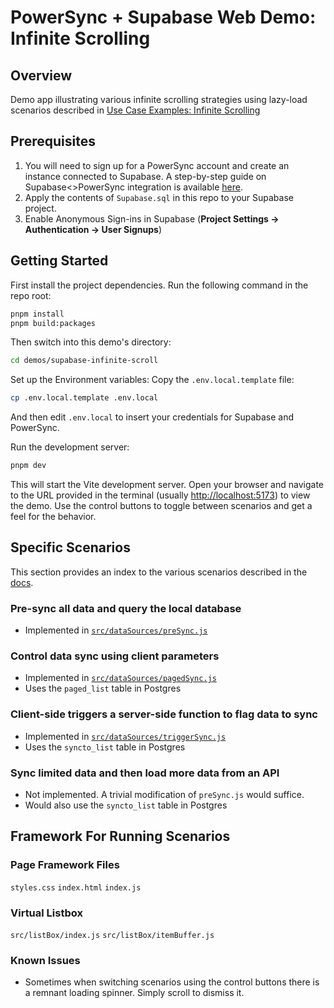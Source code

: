 # PowerSync + Supabase Web Demo: Infinite Scrolling

## Overview

Demo app illustrating various infinite scrolling strategies using lazy-load scenarios described in [Use Case Examples: Infinite Scrolling](https://docs.powersync.com/usage/use-case-examples/infinite-scrolling)

## Prerequisites

1. You will need to sign up for a PowerSync account and create an instance connected to Supabase. A step-by-step guide on Supabase<>PowerSync integration is available [here](https://docs.powersync.com/integration-guides/supabase).
1. Apply the contents of `Supabase.sql` in this repo to your Supabase project.
1. Enable Anonymous Sign-ins in Supabase (**Project Settings -> Authentication -> User Signups**)

## Getting Started

First install the project dependencies. Run the following command in the repo root:

```bash
pnpm install
pnpm build:packages
```

Then switch into this demo's directory:

```bash
cd demos/supabase-infinite-scroll
```

Set up the Environment variables: Copy the `.env.local.template` file:

```bash
cp .env.local.template .env.local
```

And then edit `.env.local` to insert your credentials for Supabase and PowerSync.

Run the development server:

```bash
pnpm dev
```

This will start the Vite development server. Open your browser and navigate to the URL provided in the terminal (usually [http://localhost:5173](http://localhost:5173)) to view the demo. Use the control buttons to toggle between scenarios and get a feel for the behavior.

## Specific Scenarios
This section provides an index to the various scenarios described in the [docs](https://docs.powersync.com/usage/use-case-examples/infinite-scrolling).

### Pre-sync all data and query the local database

* Implemented in [`src/dataSources/preSync.js`](src/dataSources/preSync.js)

### Control data sync using client parameters

* Implemented in [`src/dataSources/pagedSync.js`](src/dataSources/pagedSync.js)
* Uses the `paged_list` table in Postgres

### Client-side triggers a server-side function to flag data to sync

* Implemented in [`src/dataSources/triggerSync.js`](src/dataSources/triggerSync.js)
* Uses the `syncto_list` table in Postgres

### Sync limited data and then load more data from an API

* Not implemented. A trivial modification of `preSync.js` would suffice.
* Would also use the `syncto_list` table in Postgres

## Framework For Running Scenarios

### Page Framework Files
`styles.css`
`index.html`
`index.js`

### Virtual Listbox
`src/listBox/index.js`
`src/listBox/itemBuffer.js`

### Known Issues

* Sometimes when switching scenarios using the control buttons there is a remnant loading spinner. Simply scroll to dismiss it.